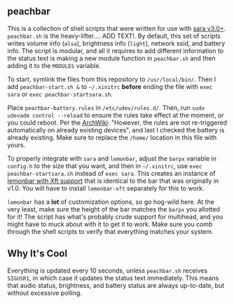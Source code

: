 peachbar
-----
This is a collection of shell scripts that were written for use with [sara v3.0+](https://github.com/gitluin/sara). `peachbar.sh` is the heavy-lifter.... ADD TEXT!. By default, this set of scripts writes volume info (`alsa`), brightness info (`light`), network ssid, and battery info. The script is modular, and all it requires to add different information to the status text is making a new module function in `peachbar.sh` and then adding it to the `MODULES` variable.

To start, symlink the files from this repository to `/usr/local/bin/`. Then I add `peachbar-start.sh &` to `~/.xinitrc` **before** ending the file with `exec sara` or `exec peachbar-startsara.sh`.

Place `peachbar-battery.rules` in `/etc/udev/rules.d/`. Then, run `sudo udevadm control --reload` to ensure the rules take effect at the moment, or you could reboot. Per the [ArchWiki](https://wiki.archlinux.org/index.php/Udev): "However, the rules are not re-triggered automatically on already existing devices", and last I checked the battery is already existing. Make sure to replace the `/home/` location in this file with yours.

To properly integrate with `sara` and `lemonbar`, adjust the `barpx` variable in `config.h` to the size that you want, and then in `~/.xinitrc`, use `exec peachbar-startsara.sh` instead of `exec sara`. This creates an instance of [lemonbar with Xft support](https://github.com/krypt-n/bar) that is identical to the bar that was originally in v1.0. You will have to install `lemonbar-xft` separately for this to work.

`lemonbar` has a **lot** of customization options, so go hog-wild here. At the very least, make sure the height of the bar matches the `barpx` you allotted for it! The script has what's probably crude support for multihead, and you might have to muck about with it to get it to work. Make sure you comb through the shell scripts to verify that everything matches your system.

## Why It's Cool
Everything is updated every 10 seconds, unless `peachbar.sh` receives `SIGUSR1`, in which case it updates the status text immediately. This means that audio status, brightness, and battery status are always up-to-date, but without excessive polling.
